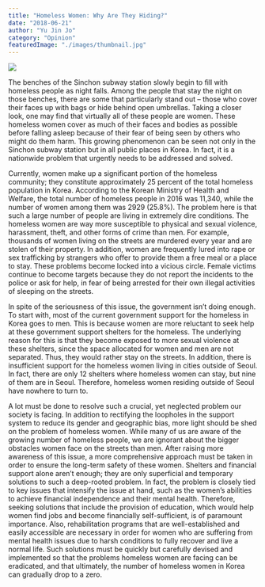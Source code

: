 ```yaml
---
title: "Homeless Women: Why Are They Hiding?"
date: "2018-06-21"
author: "Yu Jin Jo"
category: "Opinion"
featuredImage: "./images/thumbnail.jpg"
---
```


![](/images/thumbnail.jpg)

The benches of the Sinchon subway station slowly begin to fill with homeless people as night falls. Among the people that stay the night on those benches, there are some that particularly stand out – those who cover their faces up with bags or hide behind open umbrellas. Taking a closer look, one may find that virtually all of these people are women. These homeless women cover as much of their faces and bodies as possible before falling asleep because of their fear of being seen by others who might do them harm. This growing phenomenon can be seen not only in the Sinchon subway station but in all public places in Korea. In fact, it is a nationwide problem that urgently needs to be addressed and solved.

Currently, women make up a significant portion of the homeless community; they constitute approximately 25 percent of the total homeless population in Korea. According to the Korean Ministry of Health and Welfare, the total number of homeless people in 2016 was 11,340, while the number of women among them was 2929 (25.8%). The problem here is that such a large number of people are living in extremely dire conditions. The homeless women are way more susceptible to physical and sexual violence, harassment, theft, and other forms of crime than men. For example, thousands of women living on the streets are murdered every year and are stolen of their property. In addition, women are frequently lured into rape or sex trafficking by strangers who offer to provide them a free meal or a place to stay. These problems become locked into a vicious circle. Female victims continue to become targets because they do not report the incidents to the police or ask for help, in fear of being arrested for their own illegal activities of sleeping on the streets.

In spite of the seriousness of this issue, the government isn’t doing enough. To start with, most of the current government support for the homeless in Korea goes to men. This is because women are more reluctant to seek help at these government support shelters for the homeless. The underlying reason for this is that they become exposed to more sexual violence at these shelters, since the space allocated for women and men are not separated. Thus, they would rather stay on the streets. In addition, there is insufficient support for the homeless women living in cities outside of Seoul. In fact, there are only 12 shelters where homeless women can stay, but nine of them are in Seoul. Therefore, homeless women residing outside of Seoul have nowhere to turn to.

A lot must be done to resolve such a crucial, yet neglected problem our society is facing. In addition to rectifying the loopholes in the support system to reduce its gender and geographic bias, more light should be shed on the problem of homeless women. While many of us are aware of the growing number of homeless people, we are ignorant about the bigger obstacles women face on the streets than men. After raising more awareness of this issue, a more comprehensive approach must be taken in order to ensure the long-term safety of these women. Shelters and financial support alone aren’t enough; they are only superficial and temporary solutions to such a deep-rooted problem. In fact, the problem is closely tied to key issues that intensify the issue at hand, such as the women’s abilities to achieve financial independence and their mental health. Therefore, seeking solutions that include the provision of education, which would help women find jobs and become financially self-sufficient, is of paramount importance. Also, rehabilitation programs that are well-established and easily accessible are necessary in order for women who are suffering from mental health issues due to harsh conditions to fully recover and live a normal life. Such solutions must be quickly but carefully devised and implemented so that the problems homeless women are facing can be eradicated, and that ultimately, the number of homeless women in Korea can gradually drop to a zero.
